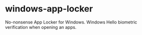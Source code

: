 # windows-app-locker
No-nonsense App Locker for Windows. Windows Hello biometric verification when opening an apps.

